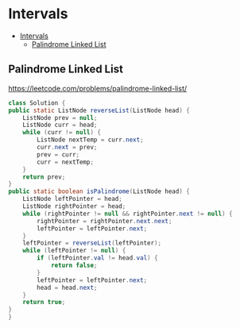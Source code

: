 # Intervals

- [Intervals](#intervals)
  - [Palindrome Linked List](#palindrome-linked-list)

[MDLink]: <>

## Palindrome Linked List

https://leetcode.com/problems/palindrome-linked-list/

```java
class Solution {
public static ListNode reverseList(ListNode head) {
    ListNode prev = null;
    ListNode curr = head;
    while (curr != null) {
        ListNode nextTemp = curr.next;
        curr.next = prev;
        prev = curr;
        curr = nextTemp;
    }
    return prev;
}
public static boolean isPalindrome(ListNode head) {
    ListNode leftPointer = head;
    ListNode rightPointer = head;
    while (rightPointer != null && rightPointer.next != null) {
        rightPointer = rightPointer.next.next;
        leftPointer = leftPointer.next;
    }
    leftPointer = reverseList(leftPointer);
    while (leftPointer != null) {
        if (leftPointer.val != head.val) {
            return false;
        }
        leftPointer = leftPointer.next;
        head = head.next;
    }
    return true;
}
}
```

[Solution]: <>